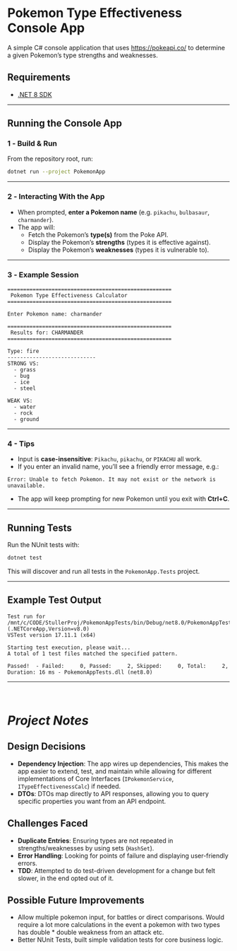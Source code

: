 # Pokemon Type Effectiveness Console App

A simple C# console application that uses https://pokeapi.co/ to determine a given Pokemon’s type strengths and weaknesses.

## Requirements
- [.NET 8 SDK](https://dotnet.microsoft.com/download)

---

## Running the Console App

### 1️ - Build & Run
From the repository root, run:

```bash
dotnet run --project PokemonApp
```
---

### 2️ - Interacting With the App
- When prompted, **enter a Pokemon name** (e.g. `pikachu`, `bulbasaur`, `charmander`).
- The app will:
  - Fetch the Pokemon’s **type(s)** from the Poke API.
  - Display the Pokemon’s **strengths** (types it is effective against).
  - Display the Pokemon’s **weaknesses** (types it is vulnerable to).

---

### 3️ - Example Session

```text
====================================================
 Pokemon Type Effectiveness Calculator
====================================================

Enter Pokemon name: charmander

====================================================
 Results for: CHARMANDER
====================================================

Type: fire
----------------------------
STRONG VS:
  - grass
  - bug
  - ice
  - steel

WEAK VS:
  - water
  - rock
  - ground
```

---

### 4 - Tips
- Input is **case-insensitive**: `Pikachu`, `pikachu`, or `PIKACHU` all work.
- If you enter an invalid name, you’ll see a friendly error message, e.g.:

```text
Error: Unable to fetch Pokemon. It may not exist or the network is unavailable.
```

- The app will keep prompting for new Pokemon until you exit with **Ctrl+C**.

---

## Running Tests

Run the NUnit tests with:

```bash
dotnet test
```

This will discover and run all tests in the `PokemonApp.Tests` project.

---

## Example Test Output

```text
Test run for /mnt/c/CODE/StullerProj/PokemonAppTests/bin/Debug/net8.0/PokemonAppTests.dll (.NETCoreApp,Version=v8.0)
VSTest version 17.11.1 (x64)

Starting test execution, please wait...
A total of 1 test files matched the specified pattern.

Passed!  - Failed:     0, Passed:     2, Skipped:     0, Total:     2, Duration: 16 ms - PokemonAppTests.dll (net8.0)
```
---
<br>

# *Project Notes*

## Design Decisions
- **Dependency Injection**: The app wires up dependencies, This makes the app easier to extend, test, and maintain while allowing for different implementations of Core Interfaces (`IPokemonService`, `ITypeEffectivenessCalc`) if needed.
- **DTOs**: DTOs map directly to API responses, allowing you to query specific properties you want from an API endpoint.


## Challenges Faced
- **Duplicate Entries**: Ensuring types are not repeated in strengths/weaknesses by using sets (`HashSet`).
- **Error Handling**: Looking for points of failure and displaying user-friendly errors.
- **TDD**: Attempted to do test-driven development for a change but felt slower, in the end opted out of it.

## Possible Future Improvements
- Allow multiple pokemon input, for battles or direct comparisons. Would require a lot more calculations in the event a pokemon with two types has double * double weakness from an attack etc.
- Better NUnit Tests, built simple validation tests for core business logic.


